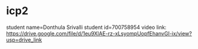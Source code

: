 # icp2
student name=Donthula Srivalli
student id=700758954
video link: https://drive.google.com/file/d/1eu9XlAE-rz-xLsyompUopfEhanvGI-ix/view?usp=drive_link
